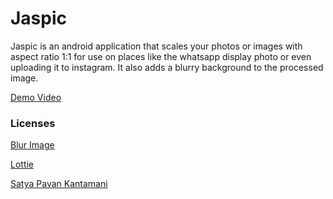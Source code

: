# Jaspic

Jaspic is an android application that scales your photos or images with aspect ratio 1:1 for use on places like the whatsapp display photo or even uploading it to instagram. It also adds a blurry background to the processed image.

[Demo Video](https://user-images.githubusercontent.com/20203694/113494105-f20f5200-94d4-11eb-97f9-53e91dafc398.mp4)


### Licenses
[Blur Image](https://github.com/sparrow007/BlurImage)

[Lottie](https://github.com/airbnb/lottie-android)

[Satya Pavan Kantamani](https://betterprogramming.pub/aspect-ratio-with-constraint-layout-with-constraintdimensionratio-d55828ec4aae)
